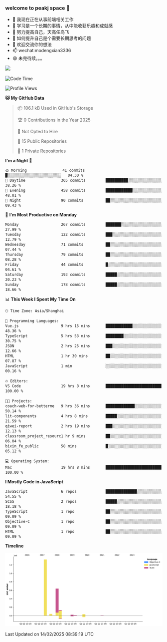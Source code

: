 ### welcome to peakj space 👋



- 🔭 我现在正在从事前端相关工作
- 🌱 学习是一个长期的事情，从中能收获乐趣和成就感
- 👯 努力提高自己，天高任鸟飞
- 🤔 如何提升自己是个需要长期思考的问题
- 💬 欢迎交流你的想法
- 📫 wechat:modengxian3336
- 😄 未完待续。。。

![](https://s2.ax1x.com/2019/06/28/ZKxc4J.jpg)

<!--START_SECTION:waka-->
![Code Time](http://img.shields.io/badge/Code%20Time-4%2C317%20hrs%2014%20mins-blue)

![Profile Views](http://img.shields.io/badge/Profile%20Views-0-blue)

**🐱 My GitHub Data** 

> 📦 106.1 kB Used in GitHub's Storage 
 > 
> 🏆 0 Contributions in the Year 2025
 > 
> 🚫 Not Opted to Hire
 > 
> 📜 15 Public Repositories 
 > 
> 🔑 1 Private Repositories 
 > 
**I'm a Night 🦉** 

```text
🌞 Morning                41 commits          █░░░░░░░░░░░░░░░░░░░░░░░░   04.30 % 
🌆 Daytime                365 commits         ██████████░░░░░░░░░░░░░░░   38.26 % 
🌃 Evening                458 commits         ████████████░░░░░░░░░░░░░   48.01 % 
🌙 Night                  90 commits          ██░░░░░░░░░░░░░░░░░░░░░░░   09.43 % 
```
📅 **I'm Most Productive on Monday** 

```text
Monday                   267 commits         ███████░░░░░░░░░░░░░░░░░░   27.99 % 
Tuesday                  122 commits         ███░░░░░░░░░░░░░░░░░░░░░░   12.79 % 
Wednesday                71 commits          ██░░░░░░░░░░░░░░░░░░░░░░░   07.44 % 
Thursday                 79 commits          ██░░░░░░░░░░░░░░░░░░░░░░░   08.28 % 
Friday                   44 commits          █░░░░░░░░░░░░░░░░░░░░░░░░   04.61 % 
Saturday                 193 commits         █████░░░░░░░░░░░░░░░░░░░░   20.23 % 
Sunday                   178 commits         █████░░░░░░░░░░░░░░░░░░░░   18.66 % 
```


📊 **This Week I Spent My Time On** 

```text
🕑︎ Time Zone: Asia/Shanghai

💬 Programming Languages: 
Vue.js                   9 hrs 15 mins       ████████████░░░░░░░░░░░░░   48.36 % 
TypeScript               5 hrs 53 mins       ████████░░░░░░░░░░░░░░░░░   30.75 % 
JSON                     2 hrs 25 mins       ███░░░░░░░░░░░░░░░░░░░░░░   12.66 % 
HTML                     1 hr 30 mins        ██░░░░░░░░░░░░░░░░░░░░░░░   07.87 % 
JavaScript               1 min               ░░░░░░░░░░░░░░░░░░░░░░░░░   00.16 % 

🔥 Editors: 
VS Code                  19 hrs 8 mins       █████████████████████████   100.00 % 

🐱‍💻 Projects: 
coach-web-for-betterme   9 hrs 36 mins       █████████████░░░░░░░░░░░░   50.14 % 
lit-components           4 hrs 8 mins        █████░░░░░░░░░░░░░░░░░░░░   21.59 % 
qiwei-report             2 hrs 19 mins       ███░░░░░░░░░░░░░░░░░░░░░░   12.13 % 
classroom_project_resourc1 hr 9 mins         ██░░░░░░░░░░░░░░░░░░░░░░░   06.04 % 
bixin_fe_public          58 mins             █░░░░░░░░░░░░░░░░░░░░░░░░   05.12 % 

💻 Operating System: 
Mac                      19 hrs 8 mins       █████████████████████████   100.00 % 
```

**I Mostly Code in JavaScript** 

```text
JavaScript               6 repos             ██████████████░░░░░░░░░░░   54.55 % 
SCSS                     2 repos             █████░░░░░░░░░░░░░░░░░░░░   18.18 % 
TypeScript               1 repo              ██░░░░░░░░░░░░░░░░░░░░░░░   09.09 % 
Objective-C              1 repo              ██░░░░░░░░░░░░░░░░░░░░░░░   09.09 % 
HTML                     1 repo              ██░░░░░░░░░░░░░░░░░░░░░░░   09.09 % 
```



**Timeline**

![Lines of Code chart](https://raw.githubusercontent.com/PeakJ/PeakJ/master/assets/bar_graph.png)


 Last Updated on 14/02/2025 08:39:19 UTC
<!--END_SECTION:waka-->
